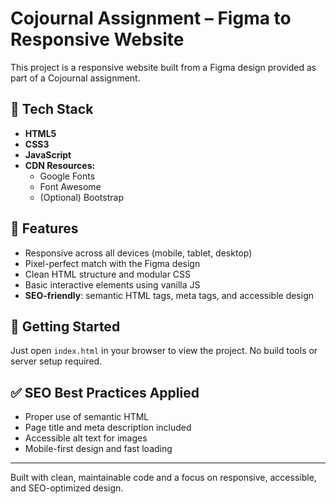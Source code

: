 # Cojournal Assignment – Figma to Responsive Website

This project is a responsive website built from a Figma design provided as part of a Cojournal assignment.

## 🔧 Tech Stack

- **HTML5**
- **CSS3**
- **JavaScript**
- **CDN Resources:**
  - Google Fonts
  - Font Awesome
  - (Optional) Bootstrap

## 📱 Features

- Responsive across all devices (mobile, tablet, desktop)
- Pixel-perfect match with the Figma design
- Clean HTML structure and modular CSS
- Basic interactive elements using vanilla JS
- **SEO-friendly**: semantic HTML tags, meta tags, and accessible design

## 🚀 Getting Started

Just open `index.html` in your browser to view the project. No build tools or server setup required.

## ✅ SEO Best Practices Applied

- Proper use of semantic HTML 
- Page title and meta description included
- Accessible alt text for images
- Mobile-first design and fast loading

---

Built with clean, maintainable code and a focus on responsive, accessible, and SEO-optimized design.
